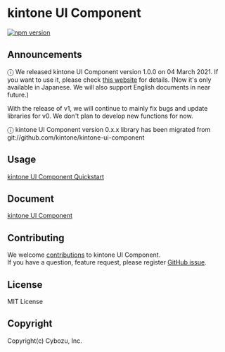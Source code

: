 # kintone UI Component
[![npm version][npm-image]][npm-url]

## Announcements
ⓘ We released kintone UI Component version 1.0.0 on 04 March 2021.
If you want to use it, please check [this website](https://kintone-ui-component.netlify.app/) for details.
(Now it's only available in Japanese. We will also support English documents in near future.)

With the release of v1, we will continue to mainly fix bugs and update libraries for v0.  We don't plan to develop new functions for now.

ⓘ kintone UI Component version 0.x.x library has been migrated from git://github.com/kintone/kintone-ui-component

## Usage
[kintone UI Component Quickstart](https://kintone-labs.github.io/kintone-ui-component/latest/#quick-start)

## Document
[kintone UI Component](https://kintone-labs.github.io/kintone-ui-component)

## Contributing

We welcome [contributions](https://github.com/kintone-labs/kintone-ui-component/blob/v0_dev/CONTRIBUTING.md) to kintone UI Component.  
If you have a question, feature request, please register [GitHub issue](https://github.com/kintone-labs/kintone-ui-component/issues/new/choose).  

## License
MIT License

## Copyright
Copyright(c) Cybozu, Inc.

[npm-image]: https://img.shields.io/npm/v/@kintone/kintone-ui-component.svg
[npm-url]: https://npmjs.org/package/@kintone/kintone-ui-component